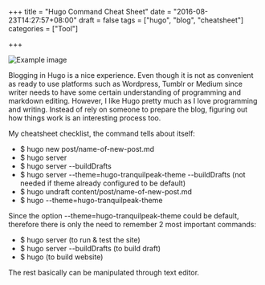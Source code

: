 +++
title = "Hugo Command Cheat Sheet"
date = "2016-08-23T14:27:57+08:00"
draft = false
tags = ["hugo", "blog", "cheatsheet"]
categories = ["Tool"]

+++

![Example image](https://gohugo.io/img/hugo-logo.png)

Blogging in Hugo is a nice experience. Even though it is not as convenient as ready to use platforms such as Wordpress, Tumblr or Medium since writer needs to have some certain understanding of programming and markdown editing. However, I like Hugo pretty much as I love programming and writing. Instead of rely on someone to prepare the blog, figuring out how things work is an interesting process too.

My cheatsheet checklist, the command tells about itself:

* $ hugo new post/name-of-new-post.md
* $ hugo server
* $ hugo server --buildDrafts
* $ hugo server --theme=hugo-tranquilpeak-theme --buildDrafts (not needed if theme already configured to be default)
* $ hugo undraft content/post/name-of-new-post.md
* $ hugo --theme=hugo-tranquilpeak-theme

Since the option --theme=hugo-tranquilpeak-theme could be default, therefore there is only the need to remember 2 most important commands:

* $ hugo server (to run & test the site)
* $ hugo server --buildDrafts (to build draft)
* $ hugo (to build website)

The rest basically can be manipulated through text editor.
